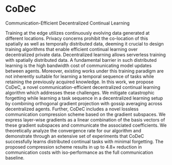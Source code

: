 # CoDeC
Communication-Efficient Decentralized Continual Learning

Training at the edge utilizes continuously evolving data generated at different locations. Privacy concerns prohibit the co-location of this spatially as well as 
temporally distributed data, deeming it crucial to design training algorithms that enable efficient continual learning over decentralized private data. Decentralized 
learning allows serverless training with spatially distributed data. A fundamental barrier in such distributed learning is the high bandwidth cost of communicating model 
updates between agents. Moreover, existing works under this training paradigm are not inherently suitable for learning a temporal sequence of tasks while retaining the 
previously acquired knowledge. In this work, we propose CoDeC, a novel communication-efficient decentralized continual learning algorithm which addresses these challenges.
We mitigate catastrophic forgetting while learning a task sequence in a decentralized learning setup by combining orthogonal gradient projection with gossip averaging 
across decentralized agents. Further, CoDeC includes a novel lossless communication compression scheme based on the gradient subspaces. We express layer-wise gradients 
as a linear combination of the basis vectors of these gradient subspaces and communicate the associated coefficients. We theoretically analyze the convergence rate for 
our algorithm and demonstrate through an extensive set of experiments that CoDeC successfully learns distributed continual tasks with minimal forgetting. The proposed 
compression scheme results in up to 4.8× reduction in communication costs with iso-performance as the full communication baseline.
